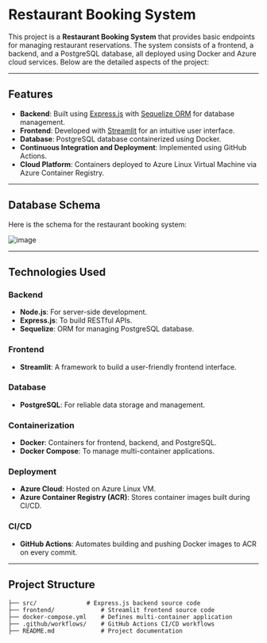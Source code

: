 # Restaurant Booking System

This project is a **Restaurant Booking System** that provides basic endpoints for managing restaurant reservations. The system consists of a frontend, a backend, and a PostgreSQL database, all deployed using Docker and Azure cloud services. Below are the detailed aspects of the project:

---

## Features
- **Backend**: Built using [Express.js](https://expressjs.com/) with [Sequelize ORM](https://sequelize.org/) for database management.
- **Frontend**: Developed with [Streamlit](https://streamlit.io/) for an intuitive user interface.
- **Database**: PostgreSQL database containerized using Docker.
- **Continuous Integration and Deployment**: Implemented using GitHub Actions.
- **Cloud Platform**: Containers deployed to Azure Linux Virtual Machine via Azure Container Registry.

---

## Database Schema
Here is the schema for the restaurant booking system:

![image](https://github.com/user-attachments/assets/a775e6e2-cde5-455e-a797-a89ed4658e52)


---

## Technologies Used
### Backend
- **Node.js**: For server-side development.
- **Express.js**: To build RESTful APIs.
- **Sequelize**: ORM for managing PostgreSQL database.

### Frontend
- **Streamlit**: A framework to build a user-friendly frontend interface.

### Database
- **PostgreSQL**: For reliable data storage and management.

### Containerization
- **Docker**: Containers for frontend, backend, and PostgreSQL.
- **Docker Compose**: To manage multi-container applications.

### Deployment
- **Azure Cloud**: Hosted on Azure Linux VM.
- **Azure Container Registry (ACR)**: Stores container images built during CI/CD.

### CI/CD
- **GitHub Actions**: Automates building and pushing Docker images to ACR on every commit.

---

## Project Structure
```plaintext
├── src/              # Express.js backend source code
├── frontend/             # Streamlit frontend source code
├── docker-compose.yml    # Defines multi-container application
├── .github/workflows/    # GitHub Actions CI/CD workflows
├── README.md             # Project documentation

